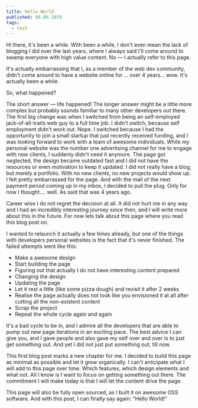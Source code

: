 ```yaml
---
title: Hello World
published: 06.06.2019
tags:
  - test
---
```


Hi there, it's been a while. With been a while, I don't even mean the lack of blogging I did over the last years, where I always said I'll come around to swamp everyone with high value content. No — I actually refer to this page.

It's actually embarrassing that I, as a member of the web dev community, didn't come around to have a website online for ... over 4 years... wow. It's actually been a while.

So, what happened?

The short answer — life happened!
The longer answer might be  a little more complex but probably sounds familiar to many other developers out there. The first big change was when I switched from being an self-employed jack-of-all-traits web guy to a full time job. I didn't switch, because self employment didn't work out. Nope. I switched because I had the opportunity to join a small startup that just recently received funding, and I was looking forward to work with a team of awesome individuals.
While my personal website was the number one advertising channel for me to engage with new clients, I suddenly didn't need it anymore. The page got neglected, the design became outdated fast and I did not have the resources or even motivation to keep it updated. I did not really have a blog, but merely a portfolio. With no new clients, no new projects would show up. I felt pretty embarrassed for the page. And with the mail of the next payment period coming up in my inbox, I decided to pull the plug. Only for now I thought.... well. As said that was 4 years ago.

Career wise I do not regret the decision at all. It did not hurt me in any way and I had an incredibly interesting journey since then, and I will write more about this in the future. For now lets talk about this page where you read this blog post on.

I wanted to relaunch it actually a few times already, but one of the things with developers personal websites is the fact that it's never finished. The failed attempts went like this:

- Make a awesome design
- Start building the page
- Figuring out that actually I do not have interesting content prepared
- Changing the design
- Updating the page
- Let it rest a little (like some pizza dough) and revisit it after 2 weeks
- Realise the page actually does not look like you envisioned it at all after cutting all the non-existent content
- Scrap the project
- Repeat the whole cycle again and again

It's a bad cycle to be in, and I admire all the developers that are able to pump out new page iterations in an exciting pace. The best advice I can give you, and I gave people and also gave my self over and over is to just get something out. And yet I did not just put something out, till now.

This first blog post marks a new chapter for me. I decided to build this page as minimal as possible and let it grow organically. I can't anticipate what I will add to this page over time. Which features, which design elements and what not. All I know is I want to focus on getting something out there. The commitment I will make today is that I will let the content drive the page.

This page will also be fully open sourced, as I built it on awesome OSS software.
And with this post, I can finally say again: "Hello World!"
